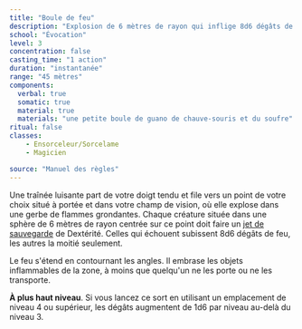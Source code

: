 ```yaml
---
title: "Boule de feu"
description: "Explosion de 6 mètres de rayon qui inflige 8d6 dégâts de feu."
school: "Évocation"
level: 3
concentration: false
casting_time: "1 action"
duration: "instantanée"
range: "45 mètres"
components:
  verbal: true
  somatic: true
  material: true
  materials: "une petite boule de guano de chauve-souris et du soufre"
ritual: false
classes:
    - Ensorceleur/Sorcelame
    - Magicien

source: "Manuel des règles"
---
```

Une traînée luisante part de votre doigt tendu et file vers un point de votre choix situé à portée et dans votre champ de vision, où elle explose dans une gerbe de flammes grondantes. Chaque créature située dans une sphère de 6 mètres de rayon centrée sur ce point doit faire un [jet de sauvegarde](/utiliser-les-caracteristiques#jets-de-sauvegarde) de Dextérité. Celles qui échouent subissent 8d6 dégâts de feu, les autres la moitié seulement.

Le feu s'étend en contournant les angles. Il embrase les objets inflammables de la zone, à moins que quelqu'un ne les porte ou ne les transporte.

**À plus haut niveau**. Si vous lancez ce sort en utilisant un emplacement de niveau 4 ou supérieur, les dégâts augmentent de 1d6 par niveau au-delà du niveau 3.
